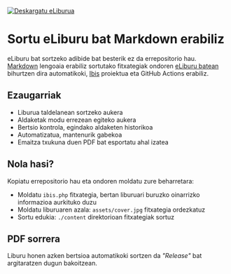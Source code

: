 [![Deskargatu eLiburua](https://img.shields.io/badge/deskargatu-eBook%20PDF-blue?style=for-the-badge)](https://github.com/xezpeleta/sortu-dokumentazioa/releases/latest/download/sortu-dokumentazioa-github-erabiliz-light.pdf)

# Sortu eLiburu bat Markdown erabiliz
eLiburu bat sortzeko adibide bat besterik ez da errepositorio hau. [Markdown](https://en.wikipedia.org/wiki/Markdown) lengoaia erabiliz sortutako fitxategiak ondoren [eLiburu batean](https://github.com/xezpeleta/sortu-dokumentazioa/releases/latest/download/sortu-dokumentazioa-github-erabiliz-light.pdf) bihurtzen dira automatikoki, [Ibis](https://github.com/themsaid/ibis) proiektua eta GitHub Actions erabiliz.

## Ezaugarriak

- Liburua taldelanean sortzeko aukera
- Aldaketak modu errezean egiteko aukera
- Bertsio kontrola, egindako aldaketen historikoa
- Automatizatua, mantenurik gabekoa
- Emaitza txukuna duen PDF bat esportatu ahal izatea

## Nola hasi?

Kopiatu errepositorio hau eta ondoren moldatu zure beharretara:
- Moldatu `ibis.php` fitxategia, bertan liburuari buruzko oinarrizko informazioa aurkituko duzu
- Moldatu liburuaren azala: `assets/cover.jpg` fitxategia ordezkatuz
- Sortu edukia: `./content` direktorioan fitxategiak sortuz

## PDF sorrera

Liburu honen azken bertsioa automatikoki sortzen da *"Release"* bat argitaratzen dugun bakoitzean.
